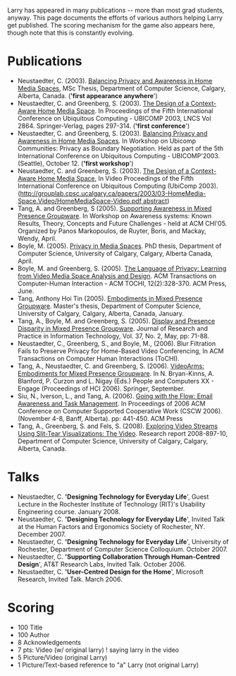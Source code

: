 

Larry has appeared in many publications -- more than most grad students, anyway. This page documents the efforts of various authors helping Larry get published. The scoring mechanism for the game also appears here, though note that this is constantly evolving.

# Publications

* Neustaedter, C. (2003). [Balancing Privacy and Awareness in Home Media Spaces](http://grouplab.cpsc.ucalgary.ca/grouplab/uploads/Publications/Publications/2003-Neustaedter.MScThesis.pdf), MSc Thesis, Department of Computer Science, Calgary, Alberta, Canada. (**'first appearance anywhere**')
* Neustaedter, C. and Greenberg, S. (2003). [The Design of a Context-Aware Home Media Space](http://grouplab.cpsc.ucalgary.ca/grouplab/uploads/Publications/Publications/2003-HomeMediaSpace.Ubicom.pdf). In Proceedings of the Fifth International Conference on Ubiquitous Computing - UBICOMP 2003, LNCS Vol 2864. Springer-Verlag, pages 297-314. (**'first conference**')
* Neustaedter, C. and Greenberg, S. (2003). [Balancing Privacy and Awareness in Home Media Spaces](http://grouplab.cpsc.ucalgary.ca/grouplab/uploads/Publications/Publications/2003-BalancingPrivacy.UbicomWorkshop.pdf). In Workshop on Ubicomp Communities: Privacy as Boundary Negotiation. Held as part of the 5th International Conference on Ubiquitous Computing - UBICOMP'2003. (Seattle), October 12. (**'first workshop**')
* Neustaedter, C. and Greenberg, S. (2003). [The Design of a Context-Aware Home Media Space](http://grouplab.cpsc.ucalgary.ca/papers/2003/03-HomeMedia-Space.Video/HomeMediaSpace_640x480.wmv), In Video Proceedings of the Fifth International Conference on Ubiquitous Computing (UbiComp 2003). ([http://grouplab.cpsc.ucalgary.ca/papers/2003/03-HomeMedia-Space.Video/HomeMediaSpace-Video.pdf abstract](http://grouplab.cpsc.ucalgary.ca/papers/2003/03-HomeMedia-Space.Video/HomeMediaSpace-Video.pdf%20abstract))
* Tang, A. and Greenberg, S (2005). [Supporting Awareness in Mixed Presence Groupware](http://grouplab.cpsc.ucalgary.ca/grouplab/uploads/Publications/Publications/2005-MixedPresenceGW.CHIWorkshop.pdf). In Workshop on Awareness systems: Known Results, Theory, Concepts and Future Challenges - held at ACM CHI'05. Organized by Panos Markopoulos, de Ruyter, Boris, and Mackay, Wendy, April.
* Boyle, M. (2005). [Privacy in Media Spaces](http://grouplab.cpsc.ucalgary.ca/Publications/2005-Boyle.PhDThesis). PhD thesis, Department of Computer Science, University of Calgary, Calgary, Alberta Canada, April.
* Boyle, M. and Greenberg, S. (2005). [The Language of Privacy: Learning from Video Media Space Analysis and Design](http://grouplab.cpsc.ucalgary.ca/Publications/2005-LanguagePrivacy.TOCHI). ACM Transactions on Computer-Human Interaction - ACM TOCHI, 12(2):328-370. ACM Press, June.
* Tang, Anthony Hoi Tin (2005). [Embodiments in Mixed Presence Groupware](http://grouplab.cpsc.ucalgary.ca/grouplab/uploads/Publications/Publications/2005-Tang.MScThesis.pdf). Master's thesis, Department of Computer Science, University of Calgary, Calgary, Alberta, Canada, January.
* Tang, A., Boyle, M. and Greenberg, S. (2005). [Display and Presence Disparity in Mixed Presence Groupware](http://grouplab.cpsc.ucalgary.ca/papers/2005/05-DisplayandPresenceDisparity.AUIC/DisplayandPresenceDisparity-JRPIT-2005.pdf). Journal of Research and Practice in Information Technology, Vol. 37, No. 2, May, pp: 71-88.
* Neustaedter, C., Greenberg, S., and Boyle, M., (2006). Blur Filtration Fails to Preserve Privacy for Home-Based Video Conferencing, In ACM Transactions on Computer Human Interactions (ToCHI).
* Tang, A., Neustaedter, C. and Greenberg, S. (2006). [VideoArms: Embodiments for Mixed Presence Groupware](http://grouplab.cpsc.ucalgary.ca/grouplab/uploads/Publications/Publications/2006-Videoarms.BHCI.pdf). In N. Bryan-Kinns, A. Blanford, P. Curzon and L. Nigay (Eds.) People and Computers XX - Engage (Proceedings of HCI 2006). Springer, September.
* Siu, N., Iverson, L., and Tang, A. (2006). [Going with the Flow: Email Awareness and Task Management](http://www.ece.ubc.ca/~tonyt/papers/2006-cscw2006-going-with-the-flow.pdf). In Proceedings of 2006 ACM Conference on Computer Supported Cooperative Work (CSCW 2006). (November 4-8, Banff, Alberta). pp: 441-450. ACM Press
* Tang, A., Greenberg, S. and Fels, S. (2008). [Exploring Video Streams Using Slit-Tear Visualizations: The Video](http://grouplab.cpsc.ucalgary.ca/grouplab/uploads/Publications/Publications/2008-SlitTearVideo.Report2008-897-10.wmv). Research report 2008-897-10, Department of Computer Science, University of Calgary, Calgary, Alberta, Canada.

# Talks

* Neustaedter, C. **'Designing Technology for Everyday Life**', Guest Lecture in the Rochester Institute of Technology (RIT)'s Usability Engineering course. January 2008.
* Neustaedter, C. **'Designing Technology for Everyday Life**', Invited Talk at the Human Factors and Ergonomics Society of Rochester, NY. December 2007.
* Neustaedter, C. **'Designing Technology for Everyday Life**', University of Rochester, Department of Computer Science Colloquium. October 2007.
* Neustaedter, C. **'Supporting Collaboration Through Human-Centred Design**', AT&T Research Labs, Invited Talk. October 2006.
* Neustaedter, C. **'User-Centred Design for the Home**', Microsoft Research, Invited Talk. March 2006.<div class="frame"> 

# Scoring

* 100 Title
* 100 Author
* 8 Acknowledgements
* 7 pts: Video (w/ original larry) ! saying larry in the video
* 5 Picture/Video (original Larry)
* 1 Picture/Text-based reference to "a" Larry (not original Larry)</div>
